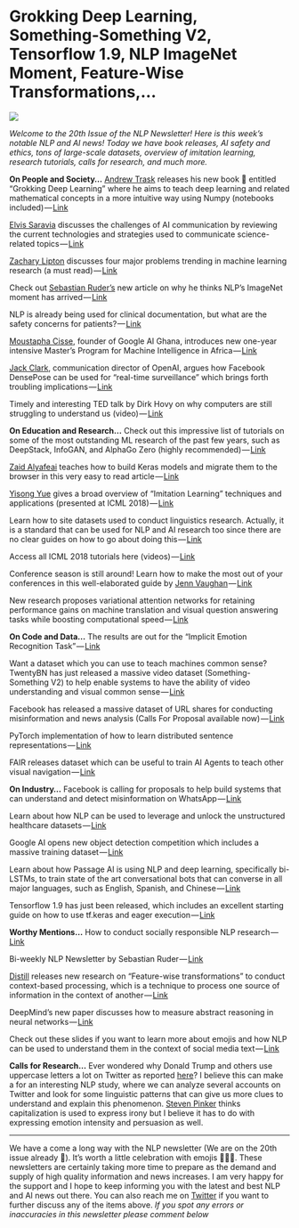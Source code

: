 # Grokking Deep Learning, Something-Something V2, Tensorflow 1.9, NLP ImageNet Moment, Feature-Wise Transformations,…

![](https://cdn-images-1.medium.com/max/800/1*XzyEGO4FJIArCOKL_R7wew.png)


*Welcome to the 20th Issue of the NLP Newsletter! Here is this week’s notable NLP and AI news! Today we have book releases, AI safety and ethics, tons of large-scale datasets, overview of imitation learning, research tutorials, calls for research, and much more.*

**On People and Society…**
[Andrew Trask](https://twitter.com/iamtrask) releases his new book 📘 entitled “Grokking Deep Learning” where he aims to teach deep learning and related mathematical concepts in a more intuitive way using Numpy (notebooks included) — [Link](https://www.manning.com/books/grokking-deep-learning?a_aid=grokkingdl&a_bid=32715258)

[Elvis Saravia](https://twitter.com/omarsar0) discusses the challenges of AI communication by reviewing the current technologies and strategies used to communicate science-related topics — [Link](https://medium.com/dair-ai/the-challenges-of-ai-communication-37a0173b5927)

[Zachary Lipton](https://twitter.com/zacharylipton) discusses four major problems trending in machine learning research (a must read) — [Link](http://approximatelycorrect.com/2018/07/10/troubling-trends-in-machine-learning-scholarship/)

Check out [Sebastian Ruder’s](https://twitter.com/seb_ruder) new article on why he thinks NLP’s ImageNet moment has arrived — [Link](https://thegradient.pub/nlp-imagenet/)

NLP is already being used for clinical documentation, but what are the safety concerns for patients? — [Link](https://healthitanalytics.com/news/ehr-natural-language-processing-errors-bring-patient-safety-concerns)

[Moustapha Cisse](https://twitter.com/Moustapha_6C), founder of Google AI Ghana, introduces new one-year intensive Master’s Program for Machine Intelligence in Africa — [Link](https://medium.com/@moustaphacisse/introducing-the-african-masters-of-machine-intelligence-at-aims-9441b4346a55)

[Jack Clark](https://twitter.com/jackclarkSF), communication director of OpenAI, argues how Facebook DensePose can be used for “real-time surveillance” which brings forth troubling implications — [Link](https://jack-clark.net/2018/02/06/import-ai-80-facebook-accidentally-releases-a-surveillance-ai-tool-why-emojis-are-a-good-candidate-for-a-universal-deep-learning-language-and-using-deceptive-games-to-explore-the-stupidity-of-ai/)

Timely and interesting TED talk by Dirk Hovy on why computers are still struggling to understand us (video) — [Link](https://www.youtube.com/watch?v=e6ggFdqsyEg)

**On Education and Research…**
Check out this impressive list of tutorials on some of the most outstanding ML research of the past few years, such as DeepStack, InfoGAN, and AlphaGo Zero (highly recommended) — [Link](http://www.depthfirstlearning.com/)

[Zaid Alyafeai](https://twitter.com/zaidalyafeai) teaches how to build Keras models and migrate them to the browser in this very easy to read article — [Link](https://medium.com/tensorflow/train-on-google-colab-and-run-on-the-browser-a-case-study-8a45f9b1474e?linkId=53959139)

[Yisong Yue](http://www.google.com/url?q=http%3A%2F%2Fwww.yisongyue.com%2F&sa=D&sntz=1&usg=AFQjCNHrimquLHeTF_TYts8U0YV6lJD4ig) gives a broad overview of “Imitation Learning” techniques and applications (presented at ICML 2018) — [Link](https://sites.google.com/view/icml2018-imitation-learning/)

Learn how to site datasets used to conduct linguistics research. Actually, it is a standard that can be used for NLP and AI research too since there are no clear guides on how to go about doing this — [Link](https://docs.google.com/presentation/d/1QRJ8-Mjwg9k-dMvLErp0HF0KuKFdZchhDrlKp8Zkn_k/edit?usp=sharing)

Access all ICML 2018 tutorials here (videos) — [Link](https://www.facebook.com/icml.imls)

Conference season is still around! Learn how to make the most out of your conferences in this well-elaborated guide by [Jenn Vaughan](https://twitter.com/jennwvaughan) — [Link](https://medium.com/@jennwv/nine-things-i-wish-i-had-known-the-first-time-i-came-to-nips-b939330661ed)

New research proposes variational attention networks for retaining performance gains on machine translation and visual question answering tasks while boosting computational speed — [Link](https://arxiv.org/abs/1807.03756v1)

**On Code and Data…**
The results are out for the “Implicit Emotion Recognition Task” — [Link](http://implicitemotions.wassa2018.com/results/)

Want a dataset which you can use to teach machines common sense? TwentyBN has just released a massive video dataset (Something-Something V2) to help enable systems to have the ability of video understanding and visual common sense — [Link](https://medium.com/twentybn/something-something-v2-release-9107b4a8ce99)

Facebook has released a massive dataset of URL shares for conducting misinformation and news analysis (Calls For Proposal available now) — [Link](https://dataverse.harvard.edu/dataset.xhtml?persistentId=doi:10.7910/DVN/EIAACS)

PyTorch implementation of how to learn distributed sentence representations — [Link](https://github.com/Maluuba/gensen)

FAIR releases dataset which can be useful to train AI Agents to teach other visual navigation — [Link](https://www.facebook.com/722677142/posts/10155391157417143/)

**On Industry…**
Facebook is calling for proposals to help build systems that can understand and detect misinformation on WhatsApp — [Link](https://research.fb.com/programs/research-awards/proposals/whatsapp-research-awards-for-social-science-and-misinformation/)

Learn about how NLP can be used to leverage and unlock the unstructured healthcare datasets — [Link](https://www.prnewswire.com/news-releases/natural-language-processing-technology-poised-to-unlock-the-value-of-extensive-unstructured-healthcare-data-sets-300679630.html)

Google AI opens new object detection competition which includes a massive training dataset — [Link](https://www.kaggle.com/c/google-ai-open-images-object-detection-track?utm_medium=social&utm_source=twitter.com&utm_campaign=googleai%20competition%202018)

Learn about how Passage AI is using NLP and deep learning, specifically bi-LSTMs, to train state of the art conversational bots that can converse in all major languages, such as English, Spanish, and Chinese — [Link](https://twitter.com/omarsar0)

Tensorflow 1.9 has just been released, which includes an excellent starting guide on how to use tf.keras and eager execution — [Link](https://www.tensorflow.org/tutorials/)

**Worthy Mentions…**
How to conduct socially responsible NLP research — [Link](https://docs.google.com/presentation/d/1HkKDbpph3RP9s3hdTEQ8rjy8PZDx4tSTW6hZily_yIc/edit?ts=5b438196#slide=id.p)

Bi-weekly NLP Newsletter by Sebastian Ruder — [Link](http://newsletter.ruder.io/issues/rl-and-teamwork-tracking-the-state-of-ai-facebook-and-fake-news-doing-research-conference-things-120440)

[Distill](https://twitter.com/distillpub) releases new research on “Feature-wise transformations” to conduct context-based processing, which is a technique to process one source of information in the context of another — [Link](https://distill.pub/2018/feature-wise-transformations/)

DeepMind’s new paper discusses how to measure abstract reasoning in neural networks — [Link](https://deepmind.com/blog/measuring-abstract-reasoning/)

Check out these slides if you want to learn more about emojis and how NLP can be used to understand them in the context of social media text — [Link](https://www.slideshare.net/knoesis/using-natural-language-processing-to-understand-emoji-in-social-media-text-105027875)

**Calls for Research…**
Ever wondered why Donald Trump and others use uppercase letters a lot on Twitter as reported [here](https://www.nytimes.com/2018/07/04/us/trump-capitalization-tweets-nyt.html)? I believe this can make a for an interesting NLP study, where we can analyze several accounts on Twitter and look for some linguistic patterns that can give us more clues to understand and explain this phenomenon. [Steven Pinker](https://twitter.com/sapinker) thinks capitalization is used to express irony but I believe it has to do with expressing emotion intensity and persuasion as well.

----------

We have a come a long way with the NLP newsletter (We are on the 20th issue already 🙌). It’s worth a little celebration with emojis 🎉**🎉**🎉. These newsletters are certainly taking more time to prepare as the demand and supply of high quality information and news increases. I am very happy for the support and I hope to keep informing you with the latest and best NLP and AI news out there. You can also reach me on [Twitter](https://twitter.com/omarsar0) if you want to further discuss any of the items above.
*If you spot any errors or inaccuracies in this newsletter please comment below*

